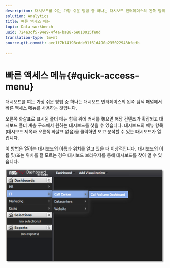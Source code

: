 ```yaml
---
description: 대시보드를 여는 가장 쉬운 방법 중 하나는 대시보드 인터페이스의 왼쪽 탐색 패널에서 빠른 액세스 메뉴를 사용하는 것입니다.
solution: Analytics
title: 빠른 액세스 메뉴
topic: Data workbench
uuid: 724a3cf5-94e9-4f4a-ba88-6e010015fe0d
translation-type: tm+mt
source-git-commit: aec1f7b14198cdde91f61d490a235022943bfedb

---
```



# 빠른 액세스 메뉴{#quick-access-menu}

대시보드를 여는 가장 쉬운 방법 중 하나는 대시보드 인터페이스의 왼쪽 탐색 패널에서 빠른 액세스 메뉴를 사용하는 것입니다.

오른쪽 화살표로 표시된 폴더 메뉴 항목 위에 커서를 놓으면 해당 컨텐츠가 확장되고 대시보드 폴더 계층 구조에서 원하는 대시보드를 찾을 수 있습니다. 대시보드의 메뉴 항목(대시보드 제목과 오른쪽 화살표 없음)을 클릭하면 보고 분석할 수 있는 대시보드가 열립니다.

이 방법은 열려는 대시보드의 이름과 위치를 알고 있을 때 이상적입니다. 대시보드의 이름 및/또는 위치를 잘 모르는 경우 대시보드 브라우저를 통해 대시보드를 찾아 열 수 있습니다.

![](assets/quick_access_menu.png)

